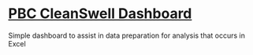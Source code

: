 # [PBC CleanSwell Dashboard](https://pbc-cleanswell.shinyapps.io/clean_csv/)
Simple dashboard to assist in data preparation for analysis that occurs in Excel
